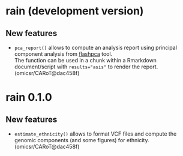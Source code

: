 # rain (development version)

## New features

* `pca_report()` allows to compute an analysis report using principal
    component analysis from
    [flashpca](https://github.com/gabraham/flashpca) tool.  
    The function can be used in a chunk within a Rmarkdown
    document/script with `results="asis"` to render the report. (omicsr/CARoT@dac458f)

# rain 0.1.0

## New features

* `estimate_ethnicity()` allows to format VCF files and compute the
    genomic components (and some figures) for ethnicity. (omicsr/CARoT@dac458f)
